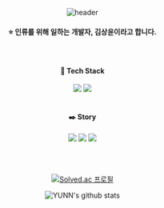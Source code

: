 <div align="center">

![header](https://capsule-render.vercel.app/api?type=cylinder&color=000000&height=100&section=header&text=@yunn4humanity&fontColor=ffffff&fontSize=45&animation=fadeIn)


#### ⭐ 인류를 위해 일하는 개발자, 김상윤이라고 합니다. 

<br/>

#### 🎨 Tech Stack
<img src="https://img.shields.io/badge/Unity-000000?style=flat-square&logo=Unity&logoColor=ffffff"/>
<img src="https://img.shields.io/badge/Python-3776AB?style=flat-square&logo=Python&logoColor=ffffff"/>

<br/>
<br/>


#### ✒️ Story
<a href="https://yunn4humanity.notion.site/yunn4humanity/YUNN-5f7eab4ec9644cc7b238c3aaacf533d0" target="_blank"><img src="https://img.shields.io/badge/Notion-ffffff?style=flat-square&logo=notion&logoColor=000000"/></a>
<a href="https://velog.io/@yunn4humanity" target="_blank"><img src="https://img.shields.io/badge/Velog-20c997?style=flat-square&logo=Velog&logoColor=ffffff"/></a>
<a href="https://www.linkedin.com/in/sangyun-kim-9a8794234/" target="_blank"><img src="https://img.shields.io/badge/Velog-0A66C2?style=flat-square&logo=LinkedIn&logoColor=ffffff"/></a>

<br/>
<br/>


[![Solved.ac
프로필](http://mazassumnida.wtf/api/v2/generate_badge?boj=toomstar)](https://solved.ac/toomstar)

![YUNN's github stats](https://github-readme-stats.vercel.app/api?username=yunn4humanity&show_icons=true)

</div>

<!--

깃허브 스탯


-->


